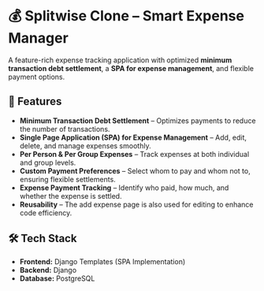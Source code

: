 # 💰 Splitwise Clone – Smart Expense Manager  

A feature-rich expense tracking application with optimized **minimum transaction debt settlement**, a **SPA for expense management**, and flexible payment options.  

## 🚀 Features  
- **Minimum Transaction Debt Settlement** – Optimizes payments to reduce the number of transactions.  
- **Single Page Application (SPA) for Expense Management** – Add, edit, delete, and manage expenses smoothly.  
- **Per Person & Per Group Expenses** – Track expenses at both individual and group levels.  
- **Custom Payment Preferences** – Select whom to pay and whom not to, ensuring flexible settlements.  
- **Expense Payment Tracking** – Identify who paid, how much, and whether the expense is settled.  
- **Reusability** – The add expense page is also used for editing to enhance code efficiency.  

## 🛠 Tech Stack  
- **Frontend:** Django Templates (SPA Implementation)  
- **Backend:** Django  
- **Database:** PostgreSQL  
